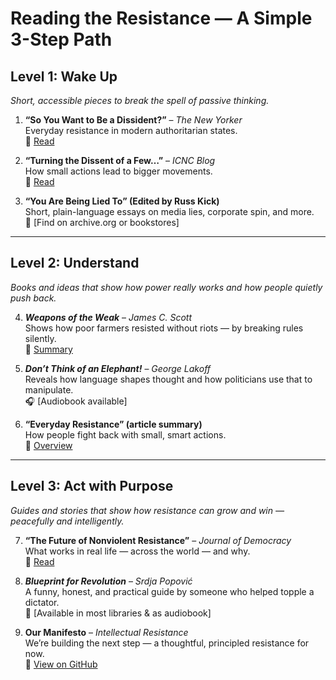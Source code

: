 # Reading the Resistance — A Simple 3-Step Path

## Level 1: Wake Up  
*Short, accessible pieces to break the spell of passive thinking.*

1. **“So You Want to Be a Dissident?”** – *The New Yorker*  
Everyday resistance in modern authoritarian states.  
🔗 [Read](https://www.newyorker.com/news/the-weekend-essay/so-you-want-to-be-a-dissident)

2. **“Turning the Dissent of a Few…”** – *ICNC Blog*  
How small actions lead to bigger movements.  
🔗 [Read](https://www.nonviolent-conflict.org/blog_post/turning-the-dissent-of-the-few/)

3. **“You Are Being Lied To” (Edited by Russ Kick)**  
Short, plain-language essays on media lies, corporate spin, and more.  
📖 [Find on archive.org or bookstores]

---

## Level 2: Understand  
*Books and ideas that show how power really works and how people quietly push back.*

4. **_Weapons of the Weak_** – *James C. Scott*  
Shows how poor farmers resisted without riots — by breaking rules silently.  
📘 [Summary](https://en.wikipedia.org/wiki/Weapons_of_the_Weak)

5. **_Don’t Think of an Elephant!_** – *George Lakoff*  
Reveals how language shapes thought and how politicians use that to manipulate.  
🎧 [Audiobook available]

6. **“Everyday Resistance” (article summary)**  
How people fight back with small, smart actions.  
🔗 [Overview](https://en.wikipedia.org/wiki/Everyday_resistance)

---

## Level 3: Act with Purpose  
*Guides and stories that show how resistance can grow and win — peacefully and intelligently.*

7. **“The Future of Nonviolent Resistance”** – *Journal of Democracy*  
What works in real life — across the world — and why.  
🔗 [Read](https://journalofdemocracy.org/articles/the-future-of-nonviolent-resistance-2/)

8. **_Blueprint for Revolution_** – *Srdja Popović*  
A funny, honest, and practical guide by someone who helped topple a dictator.  
📕 [Available in most libraries & as audiobook]

9. **Our Manifesto** – *Intellectual Resistance*  
We’re building the next step — a thoughtful, principled resistance for now.  
🔗 [View on GitHub](https://github.com/sage-meridian/intellectual-resistance)
